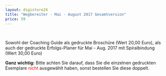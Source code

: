 ```yaml
---
layout: digistore24
title: "Wegbereiter - Mai - August 2017 Gesamtversion"
price: 59
---
```

<p>&#xA0;</p>
<p>Sowohl der Coaching Guide als gedruckte Brosch&#xFC;re (Wert 20,00 Euro), als auch der gedruckte Erfolgs-Planer f&#xFC;r Mai - Aug. 2017 mit Spiralbindung (Wert 30,00 Euro)</p>
<p><strong>Ganz wichtig:</strong> Bitte achten Sie darauf, dass Sie die einzelnen gedruckten Exemplare <span style="color:#ff0000;">nicht</span> ausgew&#xE4;hlt haben, sonst bestellen Sie diese doppelt.</p>